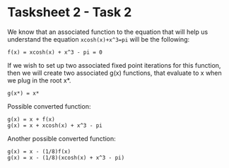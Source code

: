 # Tasksheet 2 - Task 2

We know that an associated function to the equation that will help us understand the equation ```xcosh(x)+x^3=pi``` will be the following:
```
f(x) = xcosh(x) + x^3 - pi = 0
```
If we wish to set up two associated fixed point iterations for this function, then we will create two associated g(x) functions, that evaluate to x when we plug in the root x*.
```
g(x*) = x*
```
Possible converted function:
```
g(x) = x + f(x)
g(x) = x + xcosh(x) + x^3 - pi
```
Another possible converted function:
```
g(x) = x - (1/8)f(x)
g(x) = x - (1/8)(xcosh(x) + x^3 - pi)
```
